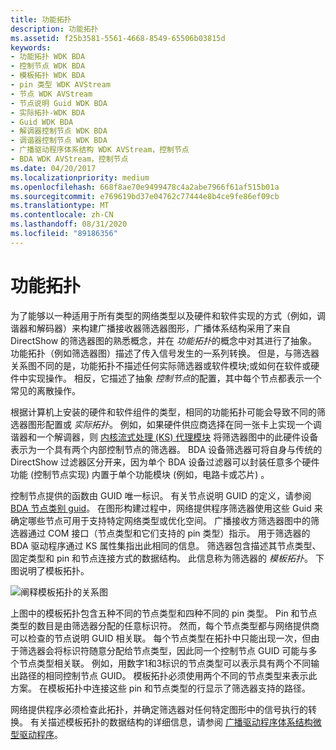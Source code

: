 ```yaml
---
title: 功能拓扑
description: 功能拓扑
ms.assetid: f25b3581-5561-4668-8549-65506b03815d
keywords:
- 功能拓扑 WDK BDA
- 控制节点 WDK BDA
- 模板拓扑 WDK BDA
- pin 类型 WDK AVStream
- 节点 WDK AVStream
- 节点说明 Guid WDK BDA
- 实际拓扑-WDK BDA
- Guid WDK BDA
- 解调器控制节点 WDK BDA
- 调谐器控制节点 WDK BDA
- 广播驱动程序体系结构 WDK AVStream，控制节点
- BDA WDK AVStream，控制节点
ms.date: 04/20/2017
ms.localizationpriority: medium
ms.openlocfilehash: 668f8ae70e9499478c4a2abe7966f61af515b01a
ms.sourcegitcommit: e769619bd37e04762c77444e8b4ce9fe86ef09cb
ms.translationtype: MT
ms.contentlocale: zh-CN
ms.lasthandoff: 08/31/2020
ms.locfileid: "89186356"
---
```

# <a name="functional-topology"></a>功能拓扑





为了能够以一种适用于所有类型的网络类型以及硬件和软件实现的方式（例如，调谐器和解码器）来构建广播接收器筛选器图形，广播体系结构采用了来自 DirectShow 的筛选器图的熟悉概念，并在 *功能拓扑*的概念中对其进行了抽象。 功能拓扑（例如筛选器图）描述了传入信号发生的一系列转换。 但是，与筛选器关系图不同的是，功能拓扑不描述任何实际筛选器或软件模块;或如何在软件或硬件中实现操作。 相反，它描述了抽象 *控制节点*的配置，其中每个节点都表示一个常见的离散操作。

根据计算机上安装的硬件和软件组件的类型，相同的功能拓扑可能会导致不同的筛选器图形配置或 *实际拓扑*。 例如，如果硬件供应商选择在同一张卡上实现一个调谐器和一个解调器，则 [内核流式处理 (KS) 代理模块](/windows-hardware/drivers/ddi/_stream/index) 将筛选器图中的此硬件设备表示为一个具有两个内部控制节点的筛选器。 BDA 设备筛选器可将自身与传统的 DirectShow 过滤器区分开来，因为单个 BDA 设备过滤器可以封装任意多个硬件功能 (控制节点实现) 内置于单个功能模块 (例如，电路卡或芯片) 。

控制节点提供的函数由 GUID 唯一标识。 有关节点说明 GUID 的定义，请参阅 [BDA 节点类别 guid](./bda-node-category-guids.md)。 在图形构建过程中，网络提供程序筛选器使用这些 Guid 来确定哪些节点可用于支持特定网络类型或优化空间。 广播接收方筛选器图中的筛选器通过 COM 接口（节点类型和它们支持的 pin 类型）指示。 用于筛选器的 BDA 驱动程序通过 KS 属性集指出此相同的信息。 筛选器包含描述其节点类型、固定类型和 pin 和节点连接方式的数据结构。 此信息称为筛选器的 *模板拓扑*。 下图说明了模板拓扑。

![阐释模板拓扑的关系图](images/bapinnod.png)

上图中的模板拓扑包含五种不同的节点类型和四种不同的 pin 类型。 Pin 和节点类型的数目是由筛选器分配的任意标识符。 然而，每个节点类型都与网络提供商可以检查的节点说明 GUID 相关联。 每个节点类型在拓扑中只能出现一次，但由于筛选器会将标识符随意分配给节点类型，因此同一个控制节点 GUID 可能与多个节点类型相关联。 例如，用数字1和3标识的节点类型可以表示具有两个不同输出路径的相同控制节点 GUID。 模板拓扑必须使用两个不同的节点类型来表示此方案。 在模板拓扑中连接这些 pin 和节点类型的行显示了筛选器支持的路径。

网络提供程序必须检查此拓扑，并确定筛选器对任何特定图形中的信号执行的转换。 有关描述模板拓扑的数据结构的详细信息，请参阅 [广播驱动程序体系结构微型驱动程序](broadcast-driver-architecture-minidrivers.md)。

 

